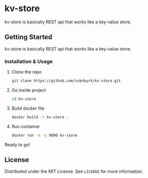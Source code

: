 # kv-store

kv-store is basically REST api that works like a key-value store.

<!-- GETTING STARTED -->
## Getting Started

kv-store is basically REST api that works like a key-value store.

### Installation & Usage

1. Clone the repo

   ```sh
   git clone https://github.com/svbnbyrk/kv-store.git
   ```

2. Go inside project

   ```sh
   cd kv-store
   ```

3. Build docker file

   ```sh
   docker build -t kv-store .   
    ```

4. Run container
   
   ```sh
   docker run -d -p 9090 kv-store  
    ```

Ready to go!

## License

Distributed under the MIT License. See `LICENSE` for more information.
